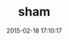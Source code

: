 ---
layout: post
title:  "sham"
repo:   "panthomakos/sham"
date:   2015-02-18 17:10:17
gemurl: http://github.com/panthomakos/sham
---